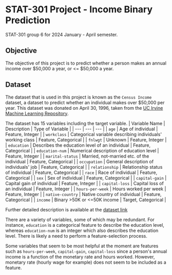# STAT-301 Project - Income Binary Prediction 
STAT-301 group 6 for 2024 January - April semester. 

## Objective
The objective of this project is to predict whether a person makes an annual income over $50,000 a year, or <= $50,000 a year. 

## Dataset 
The dataset that is used in this project is known as the `Census Income` dataset, a dataset to predict whether an individual makes over $50,000 per year. This dataset was donated on April 30, 1996, taken from the [UC Irvine Machine Learning Repository](https://archive.ics.uci.edu/dataset/2/adult).  

The dataset has 15 variables including the target variable. 
| Variable Name | Description | Type of Variable | 
| --- | --- | --- | 
| `age` | Age of individual | Feature, Integer | 
| `workclass` | Categorical variable describing individuals' working class | Feature, Categorical | 
| `fnlwgt` | Unknown | Feature, Integer | 
| `education` | Describes the education level of an individual | Feature, Categorical | 
| `education-num` | Numerical description of education level | Feature, Integer | 
| `marital-status` | Married, not-married etc. of the individual | Feature, Categorical | 
| `occupation` | General description of individuals' job | Feature, Categorical | 
| `relationship` | Relationship status of individual | Feature, Categorical | 
| `race` | Race of individual | Feature, Categorical | 
| `sex` | Sex of individual | Feature, Categorical | 
| `capital-gain` | Capital gain of individual | Feature, Integer | 
| `capital-loss` | Capital loss of an individual | Feature, Integer | 
| `hours-per-week` | Hours worked per week | Feature, Integer | 
| `native-country` | Native country of individual | Feature, Categorical | 
| `income` | Binary >50K or <=50K income | Target, Categorical | 

Further detailed description is available at the [dataset link](https://archive.ics.uci.edu/dataset/2/adult)

There are a variety of variables, some of which may be redundant. For instance, `education` is a categorical feature to describe the education level, whereas `education-num` is an integer which also describes the education level. There is likely a need to perform a feature-selection process. 

Some variables that seem to be most helpful at the moment are features such as `hours-per-week`, `capital-gain`, `capital-loss` since a person's annual income is a function of the monetary rate and hours worked. However, monetary rate (hourly wage for example) does not seem to be included as a feature. 